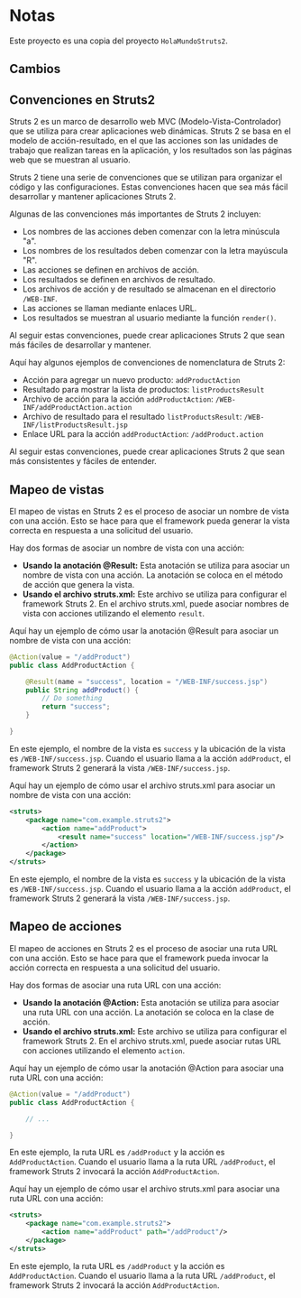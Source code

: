 # Notas

Este proyecto es una copia del proyecto `HolaMundoStruts2`.

## Cambios

## Convenciones en Struts2

Struts 2 es un marco de desarrollo web MVC (Modelo-Vista-Controlador) que se utiliza para crear aplicaciones web dinámicas. Struts 2 se basa en el modelo de acción-resultado, en el que las acciones son las unidades de trabajo que realizan tareas en la aplicación, y los resultados son las páginas web que se muestran al usuario.

Struts 2 tiene una serie de convenciones que se utilizan para organizar el código y las configuraciones. Estas convenciones hacen que sea más fácil desarrollar y mantener aplicaciones Struts 2.

Algunas de las convenciones más importantes de Struts 2 incluyen:

* Los nombres de las acciones deben comenzar con la letra minúscula "a".
* Los nombres de los resultados deben comenzar con la letra mayúscula "R".
* Las acciones se definen en archivos de acción.
* Los resultados se definen en archivos de resultado.
* Los archivos de acción y de resultado se almacenan en el directorio `/WEB-INF`.
* Las acciones se llaman mediante enlaces URL.
* Los resultados se muestran al usuario mediante la función `render()`.

Al seguir estas convenciones, puede crear aplicaciones Struts 2 que sean más fáciles de desarrollar y mantener.

Aquí hay algunos ejemplos de convenciones de nomenclatura de Struts 2:

* Acción para agregar un nuevo producto: `addProductAction`
* Resultado para mostrar la lista de productos: `listProductsResult`
* Archivo de acción para la acción `addProductAction`: `/WEB-INF/addProductAction.action`
* Archivo de resultado para el resultado `listProductsResult`: `/WEB-INF/listProductsResult.jsp`
* Enlace URL para la acción `addProductAction`: `/addProduct.action`

Al seguir estas convenciones, puede crear aplicaciones Struts 2 que sean más consistentes y fáciles de entender.

## Mapeo de vistas

El mapeo de vistas en Struts 2 es el proceso de asociar un nombre de vista con una acción. Esto se hace para que el framework pueda generar la vista correcta en respuesta a una solicitud del usuario.

Hay dos formas de asociar un nombre de vista con una acción:

* **Usando la anotación @Result:** Esta anotación se utiliza para asociar un nombre de vista con una acción. La anotación se coloca en el método de acción que genera la vista.
* **Usando el archivo struts.xml:** Este archivo se utiliza para configurar el framework Struts 2. En el archivo struts.xml, puede asociar nombres de vista con acciones utilizando el elemento `result`.

Aquí hay un ejemplo de cómo usar la anotación @Result para asociar un nombre de vista con una acción:

```java
@Action(value = "/addProduct")
public class AddProductAction {

    @Result(name = "success", location = "/WEB-INF/success.jsp")
    public String addProduct() {
        // Do something
        return "success";
    }

}
```

En este ejemplo, el nombre de la vista es `success` y la ubicación de la vista es `/WEB-INF/success.jsp`. Cuando el usuario llama a la acción `addProduct`, el framework Struts 2 generará la vista `/WEB-INF/success.jsp`.

Aquí hay un ejemplo de cómo usar el archivo struts.xml para asociar un nombre de vista con una acción:

```xml
<struts>
    <package name="com.example.struts2">
        <action name="addProduct">
            <result name="success" location="/WEB-INF/success.jsp"/>
        </action>
    </package>
</struts>
```

En este ejemplo, el nombre de la vista es `success` y la ubicación de la vista es `/WEB-INF/success.jsp`. Cuando el usuario llama a la acción `addProduct`, el framework Struts 2 generará la vista `/WEB-INF/success.jsp`.

## Mapeo de acciones

El mapeo de acciones en Struts 2 es el proceso de asociar una ruta URL con una acción. Esto se hace para que el framework pueda invocar la acción correcta en respuesta a una solicitud del usuario.

Hay dos formas de asociar una ruta URL con una acción:

* **Usando la anotación @Action:** Esta anotación se utiliza para asociar una ruta URL con una acción. La anotación se coloca en la clase de acción.
* **Usando el archivo struts.xml:** Este archivo se utiliza para configurar el framework Struts 2. En el archivo struts.xml, puede asociar rutas URL con acciones utilizando el elemento `action`.

Aquí hay un ejemplo de cómo usar la anotación @Action para asociar una ruta URL con una acción:

```java
@Action(value = "/addProduct")
public class AddProductAction {

    // ...

}
```

En este ejemplo, la ruta URL es `/addProduct` y la acción es `AddProductAction`. Cuando el usuario llama a la ruta URL `/addProduct`, el framework Struts 2 invocará la acción `AddProductAction`.

Aquí hay un ejemplo de cómo usar el archivo struts.xml para asociar una ruta URL con una acción:

```xml
<struts>
    <package name="com.example.struts2">
        <action name="addProduct" path="/addProduct"/>
    </package>
</struts>
```

En este ejemplo, la ruta URL es `/addProduct` y la acción es `AddProductAction`. Cuando el usuario llama a la ruta URL `/addProduct`, el framework Struts 2 invocará la acción `AddProductAction`.
